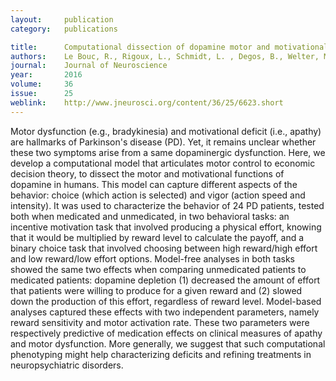 ```yaml
---
layout:     publication
category:   publications

title:      Computational dissection of dopamine motor and motivational functions in humans
authors:    Le Bouc, R., Rigoux, L., Schmidt, L. , Degos, B., Welter, M.L., Vidailhet, M., Daunizeau, J., Pessiglione, M.
journal:	Journal of Neuroscience
year:       2016
volume:     36
issue:      25
weblink:    http://www.jneurosci.org/content/36/25/6623.short
---
```


Motor dysfunction (e.g., bradykinesia) and motivational deficit (i.e., apathy) are hallmarks of Parkinson's disease (PD). Yet, it remains unclear whether these two symptoms arise from a same dopaminergic dysfunction. Here, we develop a computational model that articulates motor control to economic decision theory, to dissect the motor and motivational functions of dopamine in humans. This model can capture different aspects of the behavior: choice (which action is selected) and vigor (action speed and intensity). It was used to characterize the behavior of 24 PD patients, tested both when medicated and unmedicated, in two behavioral tasks: an incentive motivation task that involved producing a physical effort, knowing that it would be multiplied by reward level to calculate the payoff, and a binary choice task that involved choosing between high reward/high effort and low reward/low effort options. Model-free analyses in both tasks showed the same two effects when comparing unmedicated patients to medicated patients: dopamine depletion (1) decreased the amount of effort that patients were willing to produce for a given reward and (2) slowed down the production of this effort, regardless of reward level. Model-based analyses captured these effects with two independent parameters, namely reward sensitivity and motor activation rate. These two parameters were respectively predictive of medication effects on clinical measures of apathy and motor dysfunction. More generally, we suggest that such computational phenotyping might help characterizing deficits and refining treatments in neuropsychiatric disorders.

